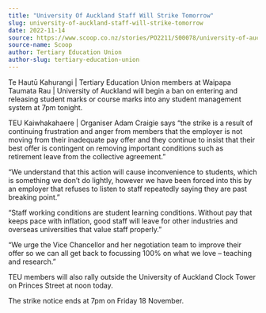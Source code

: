 ```yaml
---
title: "University Of Auckland Staff Will Strike Tomorrow"
slug: university-of-auckland-staff-will-strike-tomorrow
date: 2022-11-14
source: https://www.scoop.co.nz/stories/PO2211/S00078/university-of-auckland-staff-will-strike-tomorrow.htm
source-name: Scoop
author: Tertiary Education Union
author-slug: tertiary-education-union
---
```


<p>Te Hautū Kahurangi | Tertiary Education Union members at
Waipapa Taumata Rau | University of Auckland will begin a
ban on entering and releasing student marks or course marks
into any student management system at 7pm tonight.</p>

<p>TEU
Kaiwhakahaere | Organiser Adam Craigie says “the strike is
a result of continuing frustration and anger from members
that the employer is not moving from their inadequate pay
offer and they continue to insist that their best offer is
contingent on removing important conditions such as
retirement leave from the collective
agreement.”</p>

<p>“We understand that this action will
cause inconvenience to students, which is something we
don’t do lightly, however we have been forced into this by
an employer that refuses to listen to staff repeatedly
saying they are past breaking point.”</p>

<p>“Staff
working conditions are student learning conditions. Without
pay that keeps pace with inflation, good staff will leave
for other industries and overseas universities that value
staff properly.”</p>

<p>“We urge the Vice Chancellor and
her negotiation team to improve their offer so we can all
get back to focussing 100% on what we love – teaching and
research.”</p>

<p>TEU members will also rally outside the
University of Auckland Clock Tower on Princes Street at noon
today.</p>

<p>The strike notice ends at 7pm on Friday 18
November.</p>

